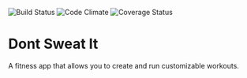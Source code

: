 ![Build Status](https://codeship.com/projects/ffcd9b60-302e-0134-49f9-3260f2b749a5/status?branch=master)
![Code Climate](https://codeclimate.com/github/LightningStairs/dont_sweat_it.png)
![Coverage Status](https://coveralls.io/repos/LightningStairs/dont_sweat_it/badge.png)

# Dont Sweat It

A fitness app that allows you to create and run customizable workouts.
